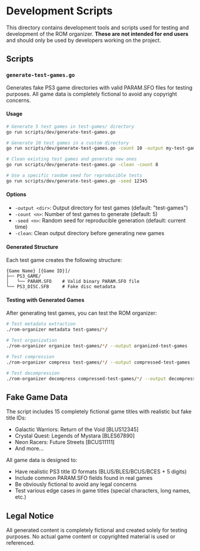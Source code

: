 # Development Scripts

This directory contains development tools and scripts used for testing and development of the ROM organizer. **These are not intended for end users** and should only be used by developers working on the project.

## Scripts

### `generate-test-games.go`

Generates fake PS3 game directories with valid PARAM.SFO files for testing purposes. All game data is completely fictional to avoid any copyright concerns.

#### Usage

```bash
# Generate 5 test games in test-games/ directory
go run scripts/dev/generate-test-games.go

# Generate 10 test games in a custom directory
go run scripts/dev/generate-test-games.go -count 10 -output my-test-games

# Clean existing test games and generate new ones
go run scripts/dev/generate-test-games.go -clean -count 8

# Use a specific random seed for reproducible tests
go run scripts/dev/generate-test-games.go -seed 12345
```

#### Options

- `-output <dir>`: Output directory for test games (default: "test-games")
- `-count <n>`: Number of test games to generate (default: 5)
- `-seed <n>`: Random seed for reproducible generation (default: current time)
- `-clean`: Clean output directory before generating new games

#### Generated Structure

Each test game creates the following structure:
```
{Game Name} [{Game ID}]/
├── PS3_GAME/
│   └── PARAM.SFO    # Valid binary PARAM.SFO file
└── PS3_DISC.SFB     # Fake disc metadata
```

#### Testing with Generated Games

After generating test games, you can test the ROM organizer:

```bash
# Test metadata extraction
./rom-organizer metadata test-games/*/

# Test organization
./rom-organizer organize test-games/*/ --output organized-test-games

# Test compression
./rom-organizer compress test-games/*/ --output compressed-test-games

# Test decompression
./rom-organizer decompress compressed-test-games/*/ --output decompressed-test-games
```

## Fake Game Data

The script includes 15 completely fictional game titles with realistic but fake title IDs:

- Galactic Warriors: Return of the Void [BLUS12345]
- Crystal Quest: Legends of Mystara [BLES67890]
- Neon Racers: Future Streets [BCUS11111]
- And more...

All game data is designed to:
- Have realistic PS3 title ID formats (BLUS/BLES/BCUS/BCES + 5 digits)
- Include common PARAM.SFO fields found in real games
- Be obviously fictional to avoid any legal concerns
- Test various edge cases in game titles (special characters, long names, etc.)

## Legal Notice

All generated content is completely fictional and created solely for testing purposes. No actual game content or copyrighted material is used or referenced. 